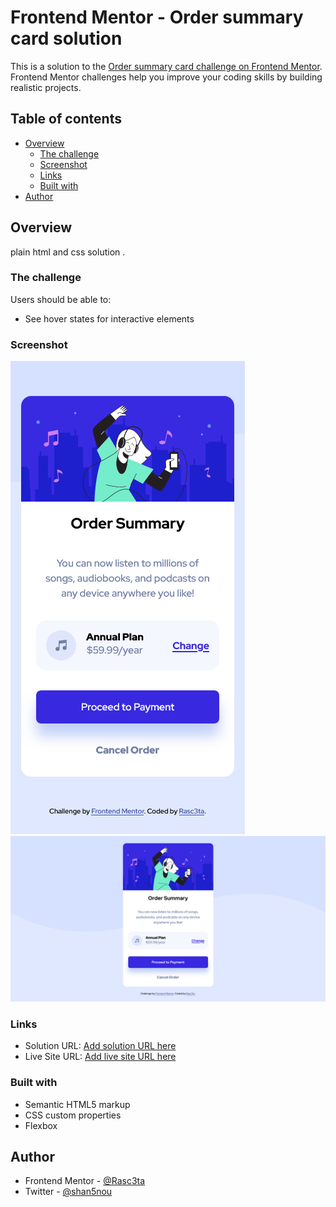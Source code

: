 # Frontend Mentor - Order summary card solution

This is a solution to the [Order summary card challenge on Frontend Mentor](https://www.frontendmentor.io/challenges/order-summary-component-QlPmajDUj). Frontend Mentor challenges help you improve your coding skills by building realistic projects.

## Table of contents

- [Overview](#overview)
  - [The challenge](#the-challenge)
  - [Screenshot](#screenshot)
  - [Links](#links)
  - [Built with](#built-with)
- [Author](#author)

## Overview

plain html and css solution .

### The challenge

Users should be able to:

- See hover states for interactive elements

### Screenshot

![mobile](./screenshots/mobile.png)
![desktop](./screenshots/desktop.png)

### Links

- Solution URL: [Add solution URL here](https://github.com/rasc3ta/order_summary_card)
- Live Site URL: [Add live site URL here](https://rasc3ta.github.io/order_summary_card)

### Built with

- Semantic HTML5 markup
- CSS custom properties
- Flexbox

## Author

- Frontend Mentor - [@Rasc3ta](https://www.frontendmentor.io/profile/Rasc3ta)
- Twitter - [@shan5nou](https://www.twitter.com/shan5nou)
